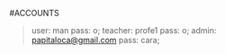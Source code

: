 #ACCOUNTS
> user: man pass: o;
> teacher: profe1 pass: o;
> admin: papitaloca@gmail.com pass: cara;
